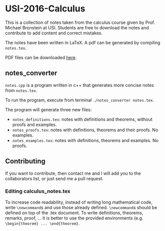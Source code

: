 # USI-2016-Calculus

This is a collection of notes taken from the calculus course given by Prof. Michael Bronstein at USI. Students are free to download the notes and contribute to add content and correct mistakes.

The notes have been written in LaTeX. A pdf can be generated by compiling `notes.tex`.

PDF files can be downloaded [here](http://atelier.inf.unisi.ch/~zuccha/en/usi/calculus.html).


## notes_converter

`notes.cpp` is a program written in c++ that generates more concise notes from `notes.tex`.

To run the program, execute from terminal `./notes_converter notes.tex`.

The program will generate three new files:
- `notes_definitions.tex`: notes with definitions and theorems, without proofs and examples.
- `notes_proofs.tex`: notes with definitions, theorems and their proofs. No examples.
- `notes_examples.tex`: notes with definitions, theorems and examples. No proofs.


## Contributing

If you want to contribute, then contact me and I will add you to the collaborators list, or just send me a pull request.

### Editing calculus_notes.tex

To increase code readability, instead of writing long mathematical code, write `\newcommand`s and use those already defined. `\newcommand`s should be defined on top of the .tex document. To write definitions, theorems, remarks, proof, ... it is better to use the provided environments (e.g. `\begin{theorem} ... \end{theorem}`.


